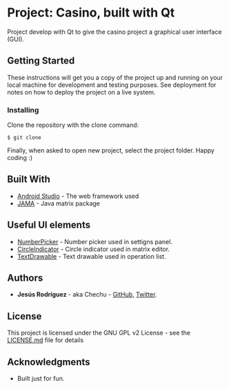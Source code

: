 # Project: Casino, built with Qt

Project develop with Qt to give the casino project a graphical user interface (GUI).

## Getting Started

These instructions will get you a copy of the project up and running on your local machine for development and testing purposes. See deployment for notes on how to deploy the project on a live system.

### Installing

Clone the repository with the clone command:

```
$ git clone
```

Finally, when asked to open new project, select the project folder. Happy coding :)

## Built With

* [Android Studio](https://developer.android.com/studio/index.html/) - The web framework used
* [JAMA](https://math.nist.gov/javanumerics/jama/) - Java matrix package

## Useful UI elements

* [NumberPicker](https://github.com/ShawnLin013/NumberPicker/) - Number picker used in settigns panel.
* [CircleIndicator](https://github.com/ongakuer/CircleIndicator/) - Circle indicator used in matrix editor.
* [TextDrawable](https://github.com/amulyakhare/TextDrawable/) - Text drawable used in operation list.

## Authors

* **Jesús Rodríguez** - aka Chechu - [GitHub](https://github.com/jesusrp98), [Twitter](https://twitter.com/jesusrp98).

## License

This project is licensed under the GNU GPL v2 License - see the [LICENSE.md](LICENSE.md) file for details

## Acknowledgments

* Built just for fun.
